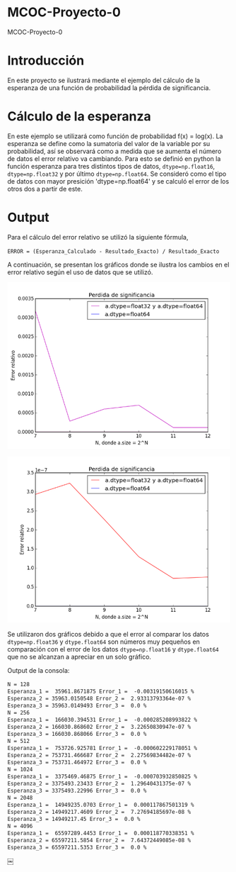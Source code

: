 # MCOC-Proyecto-0

MCOC-Proyecto-0

# Introducción 

En este proyecto se ilustrará mediante el ejemplo del cálculo de la esperanza de una función de probabilidad la pérdida de significancia. 

# Cálculo de la esperanza 

En este ejemplo se utilizará como función de probabilidad f(x) = log(x). La esperanza se define como la sumatoria del valor de la variable por su probabilidad, así se observará como a medida que se aumenta el número de datos el error relativo va cambiando. 
Para esto se definió en python la función esperanza para tres distintos tipos de datos, `dtype=np.float16`, `dtype=np.float32` y por último `dtype=np.float64`. Se consideró como el tipo de datos con mayor presición 'dtype=np.float64' y se calculó el error de los otros dos a partir de este. 

# Output 

Para el cálculo del error relativo se utilizó la siguiente fórmula, 

`ERROR = (Esperanza_Calculado - Resultado_Exacto) / Resultado_Exacto`

A continuación, se presentan los gráficos donde se ilustra los cambios en el error relativo según el uso de datos que se utilizó.

![Results](loss-of-significance.png) 

![Results](loss-of-significance2.png) 

Se utilizaron dos gráficos debido a que el error al comparar los datos `dtype=np.float36` y `dtype.float64` son números muy pequeños en comparación con el error de los datos `dtype=np.float16` y `dtype.float64` que no se alcanzan a apreciar en un solo gráfico. 


Output de la consola: 

```
N = 128
Esperanza_1 =  35961.8671875 Error_1 =  -0.00319150616015 %
Esperanza_2 = 35963.0150548 Error_2 =  2.93313793364e-07 %
Esperanza_3 = 35963.0149493 Error_3 =  0.0 %
N = 256
Esperanza_1 =  166030.394531 Error_1 =  -0.000285208993822 %
Esperanza_2 = 166030.868602 Error_2 =  3.22650830947e-07 %
Esperanza_3 = 166030.868066 Error_3 =  0.0 %
N = 512
Esperanza_1 =  753726.925781 Error_1 =  -0.000602229178051 %
Esperanza_2 = 753731.466687 Error_2 =  2.27569834482e-07 %
Esperanza_3 = 753731.464972 Error_3 =  0.0 %
N = 1024
Esperanza_1 =  3375469.46875 Error_1 =  -0.000703932850825 %
Esperanza_2 = 3375493.23433 Error_2 =  1.29640431375e-07 %
Esperanza_3 = 3375493.22996 Error_3 =  0.0 %
N = 2048
Esperanza_1 =  14949235.0703 Error_1 =  0.000117867501319 %
Esperanza_2 = 14949217.4609 Error_2 =  7.27694185697e-08 %
Esperanza_3 = 14949217.45 Error_3 =  0.0 %
N = 4096
Esperanza_1 =  65597289.4453 Error_1 =  0.000118770338351 %
Esperanza_2 = 65597211.5854 Error_2 =  7.64372449085e-08 %
Esperanza_3 = 65597211.5353 Error_3 =  0.0 %
```







￼
